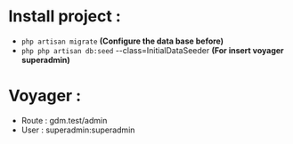 # Install project :
- `php artisan migrate` **(Configure the data base before)**
- `php php artisan db:seed` --class=InitialDataSeeder **(For insert voyager superadmin)**

# Voyager :
- Route : gdm.test/admin
- User  : superadmin:superadmin
